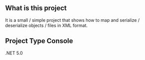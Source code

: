 ## What is this project

It is a small / simple project that shows how to map and serialize / deserialize objects / files in XML format.

## Project Type Console

.NET 5.0
